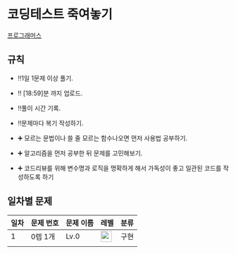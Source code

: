 # 코딩테스트 죽여놓기


[프로그래머스](https://school.programmers.co.kr/learn/challenges?order=recent&page=1&levels=0)

## 규칙
- ‼️1일 1문제 이상 풀기.
- ‼️ [18:59]분 까지 업로드.
- ‼️풀이 시간 기록.
- ‼️문제마다 복기 작성하기.
 

- ➕ 모르는 문법이나 쓸 줄 모르는 함수나오면 먼저 사용법 공부하기.
- ➕ 알고리즘을 먼저 공부한 뒤 문제를 고민해보기.
- ➕ 코드리뷰를 위해 변수명과 로직을 명확하게 해서 가독성이 좋고 일관된 코드를 작성하도록 하기


## 일차별 문제

| 일차  | 문제 번호 | 문제 이름 | 레벨              | 분류  |
| --- |-------|-------| ---------------------------------------------------------------------------------- | --- |
| 1   | 0렙 1개| Lv.0  | <img height="25px" width="25px" src="https://static.solved.ac/tier_small/1.svg"/> | 구현  |
|     |       |       |                                                                                    |     |

  
  